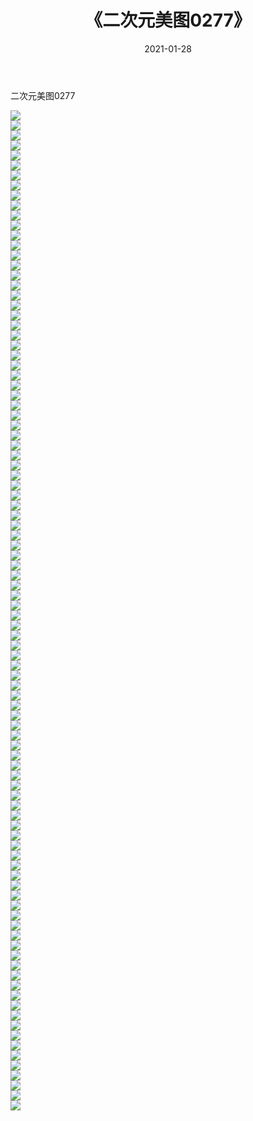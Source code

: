 ﻿---
layout: post
title:  《二次元美图0277》
date:   2021-01-28
img: http://imgx.orgx.ga/二次元/2021/二次元美图0277/000.jpg
categories: [美女, 清纯, 唯美]
---

二次元美图0277

 ![](http://imgx.orgx.ga/二次元/2021/二次元美图0277/001.jpg) <br>![](http://imgx.orgx.ga/二次元/2021/二次元美图0277/002.jpg) <br>![](http://imgx.orgx.ga/二次元/2021/二次元美图0277/003.jpg) <br>![](http://imgx.orgx.ga/二次元/2021/二次元美图0277/004.jpg) <br>![](http://imgx.orgx.ga/二次元/2021/二次元美图0277/005.jpg) <br>![](http://imgx.orgx.ga/二次元/2021/二次元美图0277/006.jpg) <br>![](http://imgx.orgx.ga/二次元/2021/二次元美图0277/007.jpg) <br>![](http://imgx.orgx.ga/二次元/2021/二次元美图0277/008.jpg) <br>![](http://imgx.orgx.ga/二次元/2021/二次元美图0277/009.jpg) <br>![](http://imgx.orgx.ga/二次元/2021/二次元美图0277/010.jpg) <br>![](http://imgx.orgx.ga/二次元/2021/二次元美图0277/011.jpg) <br>![](http://imgx.orgx.ga/二次元/2021/二次元美图0277/012.jpg) <br>![](http://imgx.orgx.ga/二次元/2021/二次元美图0277/013.jpg) <br>![](http://imgx.orgx.ga/二次元/2021/二次元美图0277/014.jpg) <br>![](http://imgx.orgx.ga/二次元/2021/二次元美图0277/015.jpg) <br>![](http://imgx.orgx.ga/二次元/2021/二次元美图0277/016.jpg) <br>![](http://imgx.orgx.ga/二次元/2021/二次元美图0277/017.jpg) <br>![](http://imgx.orgx.ga/二次元/2021/二次元美图0277/018.jpg) <br>![](http://imgx.orgx.ga/二次元/2021/二次元美图0277/019.jpg) <br>![](http://imgx.orgx.ga/二次元/2021/二次元美图0277/020.jpg) <br>![](http://imgx.orgx.ga/二次元/2021/二次元美图0277/021.jpg) <br>![](http://imgx.orgx.ga/二次元/2021/二次元美图0277/022.jpg) <br>![](http://imgx.orgx.ga/二次元/2021/二次元美图0277/023.jpg) <br>![](http://imgx.orgx.ga/二次元/2021/二次元美图0277/024.jpg) <br>![](http://imgx.orgx.ga/二次元/2021/二次元美图0277/025.jpg) <br>![](http://imgx.orgx.ga/二次元/2021/二次元美图0277/026.jpg) <br>![](http://imgx.orgx.ga/二次元/2021/二次元美图0277/027.jpg) <br>![](http://imgx.orgx.ga/二次元/2021/二次元美图0277/028.jpg) <br>![](http://imgx.orgx.ga/二次元/2021/二次元美图0277/029.jpg) <br>![](http://imgx.orgx.ga/二次元/2021/二次元美图0277/030.jpg) <br>![](http://imgx.orgx.ga/二次元/2021/二次元美图0277/031.jpg) <br>![](http://imgx.orgx.ga/二次元/2021/二次元美图0277/032.jpg) <br>![](http://imgx.orgx.ga/二次元/2021/二次元美图0277/033.jpg) <br>![](http://imgx.orgx.ga/二次元/2021/二次元美图0277/034.jpg) <br>![](http://imgx.orgx.ga/二次元/2021/二次元美图0277/035.jpg) <br>![](http://imgx.orgx.ga/二次元/2021/二次元美图0277/036.jpg) <br>![](http://imgx.orgx.ga/二次元/2021/二次元美图0277/037.jpg) <br>![](http://imgx.orgx.ga/二次元/2021/二次元美图0277/038.jpg) <br>![](http://imgx.orgx.ga/二次元/2021/二次元美图0277/039.jpg) <br>![](http://imgx.orgx.ga/二次元/2021/二次元美图0277/040.jpg) <br>![](http://imgx.orgx.ga/二次元/2021/二次元美图0277/041.jpg) <br>![](http://imgx.orgx.ga/二次元/2021/二次元美图0277/042.jpg) <br>![](http://imgx.orgx.ga/二次元/2021/二次元美图0277/043.jpg) <br>![](http://imgx.orgx.ga/二次元/2021/二次元美图0277/044.jpg) <br>![](http://imgx.orgx.ga/二次元/2021/二次元美图0277/045.jpg) <br>![](http://imgx.orgx.ga/二次元/2021/二次元美图0277/046.jpg) <br>![](http://imgx.orgx.ga/二次元/2021/二次元美图0277/047.jpg) <br>![](http://imgx.orgx.ga/二次元/2021/二次元美图0277/048.jpg) <br>![](http://imgx.orgx.ga/二次元/2021/二次元美图0277/049.jpg) <br>![](http://imgx.orgx.ga/二次元/2021/二次元美图0277/050.jpg) <br>![](http://imgx.orgx.ga/二次元/2021/二次元美图0277/051.jpg) <br>![](http://imgx.orgx.ga/二次元/2021/二次元美图0277/052.jpg) <br>![](http://imgx.orgx.ga/二次元/2021/二次元美图0277/053.jpg) <br>![](http://imgx.orgx.ga/二次元/2021/二次元美图0277/054.jpg) <br>![](http://imgx.orgx.ga/二次元/2021/二次元美图0277/055.jpg) <br>![](http://imgx.orgx.ga/二次元/2021/二次元美图0277/056.jpg) <br>![](http://imgx.orgx.ga/二次元/2021/二次元美图0277/057.jpg) <br>![](http://imgx.orgx.ga/二次元/2021/二次元美图0277/058.jpg) <br>![](http://imgx.orgx.ga/二次元/2021/二次元美图0277/059.jpg) <br>![](http://imgx.orgx.ga/二次元/2021/二次元美图0277/060.jpg) <br>![](http://imgx.orgx.ga/二次元/2021/二次元美图0277/061.jpg) <br>![](http://imgx.orgx.ga/二次元/2021/二次元美图0277/062.jpg) <br>![](http://imgx.orgx.ga/二次元/2021/二次元美图0277/063.jpg) <br>![](http://imgx.orgx.ga/二次元/2021/二次元美图0277/064.jpg) <br>![](http://imgx.orgx.ga/二次元/2021/二次元美图0277/065.jpg) <br>![](http://imgx.orgx.ga/二次元/2021/二次元美图0277/066.jpg) <br>![](http://imgx.orgx.ga/二次元/2021/二次元美图0277/067.jpg) <br>![](http://imgx.orgx.ga/二次元/2021/二次元美图0277/068.jpg) <br>![](http://imgx.orgx.ga/二次元/2021/二次元美图0277/069.jpg) <br>![](http://imgx.orgx.ga/二次元/2021/二次元美图0277/070.jpg) <br>![](http://imgx.orgx.ga/二次元/2021/二次元美图0277/071.jpg) <br>![](http://imgx.orgx.ga/二次元/2021/二次元美图0277/072.jpg) <br>![](http://imgx.orgx.ga/二次元/2021/二次元美图0277/073.jpg) <br>![](http://imgx.orgx.ga/二次元/2021/二次元美图0277/074.jpg) <br>![](http://imgx.orgx.ga/二次元/2021/二次元美图0277/075.jpg) <br>![](http://imgx.orgx.ga/二次元/2021/二次元美图0277/076.jpg) <br>![](http://imgx.orgx.ga/二次元/2021/二次元美图0277/077.jpg) <br>![](http://imgx.orgx.ga/二次元/2021/二次元美图0277/078.jpg) <br>![](http://imgx.orgx.ga/二次元/2021/二次元美图0277/079.jpg) <br>![](http://imgx.orgx.ga/二次元/2021/二次元美图0277/080.jpg) <br>![](http://imgx.orgx.ga/二次元/2021/二次元美图0277/081.jpg) <br>![](http://imgx.orgx.ga/二次元/2021/二次元美图0277/082.jpg) <br>![](http://imgx.orgx.ga/二次元/2021/二次元美图0277/083.jpg) <br>![](http://imgx.orgx.ga/二次元/2021/二次元美图0277/084.jpg) <br>![](http://imgx.orgx.ga/二次元/2021/二次元美图0277/085.jpg) <br>![](http://imgx.orgx.ga/二次元/2021/二次元美图0277/086.jpg) <br>![](http://imgx.orgx.ga/二次元/2021/二次元美图0277/087.jpg) <br>![](http://imgx.orgx.ga/二次元/2021/二次元美图0277/088.jpg) <br>![](http://imgx.orgx.ga/二次元/2021/二次元美图0277/089.jpg) <br>![](http://imgx.orgx.ga/二次元/2021/二次元美图0277/090.jpg) <br>![](http://imgx.orgx.ga/二次元/2021/二次元美图0277/091.jpg) <br>![](http://imgx.orgx.ga/二次元/2021/二次元美图0277/092.jpg) <br>![](http://imgx.orgx.ga/二次元/2021/二次元美图0277/093.jpg) <br>![](http://imgx.orgx.ga/二次元/2021/二次元美图0277/094.jpg) <br>![](http://imgx.orgx.ga/二次元/2021/二次元美图0277/095.jpg) <br>![](http://imgx.orgx.ga/二次元/2021/二次元美图0277/096.jpg) <br>![](http://imgx.orgx.ga/二次元/2021/二次元美图0277/097.jpg) <br>![](http://imgx.orgx.ga/二次元/2021/二次元美图0277/098.jpg) <br>![](http://imgx.orgx.ga/二次元/2021/二次元美图0277/099.jpg) <br>![](http://imgx.orgx.ga/二次元/2021/二次元美图0277/100.jpg) <br>